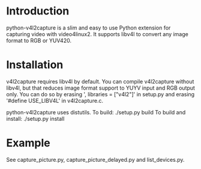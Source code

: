 

Introduction
============

python-v4l2capture is a slim and easy to use Python extension for
capturing video with video4linux2. It supports libv4l to convert any
image format to RGB or YUV420.


Installation
============

v4l2capture requires libv4l by default. You can compile v4l2capture
without libv4l, but that reduces image format support to YUYV input
and RGB output only. You can do so by erasing ', libraries = ["v4l2"]'
in setup.py and erasing '#define USE_LIBV4L' in v4l2capture.c.

python-v4l2capture uses distutils.
To build: ./setup.py build
To build and install: ./setup.py install

Example
=======

See capture_picture.py, capture_picture_delayed.py and list_devices.py.


